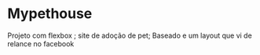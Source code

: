 # Mypethouse
 Projeto com flexbox ; site de adoção de pet; Baseado e um layout que vi de relance no facebook
